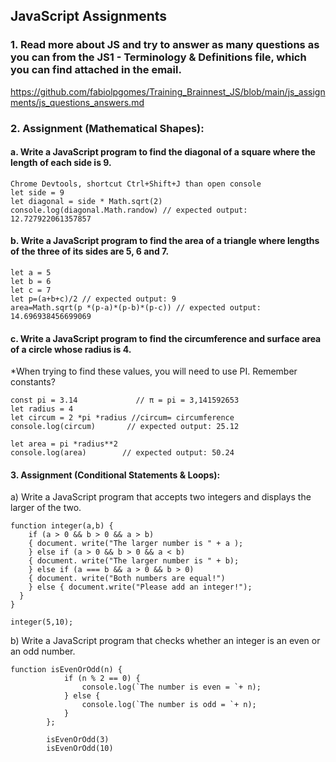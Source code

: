 ## JavaScript Assignments


### 1. Read more about JS and try to answer as many questions as you can from the JS1 - Terminology & Definitions file, which you can find attached in the email.

https://github.com/fabiolpgomes/Training_Brainnest_JS/blob/main/js_assignments/js_questions_answers.md


### 2. Assignment (Mathematical Shapes):
#### a. Write a JavaScript program to find the diagonal of a square where the length of each side is 9.

```
Chrome Devtools, shortcut Ctrl+Shift+J than open console
let side = 9
let diagonal = side * Math.sqrt(2)
console.log(diagonal.Math.randow) // expected output: 12.727922061357857
```

#### b. Write a JavaScript program to find the area of a triangle where lengths of the three of its sides are 5, 6 and 7.

```
let a = 5
let b = 6
let c = 7
let p=(a+b+c)/2 // expected output: 9
area=Math.sqrt(p *(p-a)*(p-b)*(p-c)) // expected output: 14.696938456699069
```

#### c. Write a JavaScript program to find the circumference and surface area of a circle whose radius is 4.
*When trying to find these values, you will need to use PI. Remember constants?

```
const pi = 3.14             // π = pi = 3,141592653
let radius = 4
let circum = 2 *pi *radius //circum= circumference
console.log(circum)       // expected output: 25.12

let area = pi *radius**2 
console.log(area)        // expected output: 50.24
```

#### 3. Assignment (Conditional Statements & Loops):
a) Write a JavaScript program that accepts two integers and displays the larger of the two.
```
function integer(a,b) { 
    if (a > 0 && b > 0 && a > b) 
    { document. write("The larger number is " + a ); 
    } else if (a > 0 && b > 0 && a < b) 
    { document. write("The larger number is " + b); 
    } else if (a === b && a > 0 && b > 0) 
    { document. write("Both numbers are equal!") 
    } else { document.write("Please add an integer!");
  }
}

integer(5,10);
```



b) Write a JavaScript program that checks whether an integer is an even or an odd number.

```
function isEvenOrOdd(n) {
            if (n % 2 == 0) {
                console.log(`The number is even = `+ n);
            } else {
                console.log(`The number is odd = `+ n);
            }
        };

        isEvenOrOdd(3)
        isEvenOrOdd(10)
```